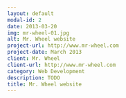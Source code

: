 ```yaml
---
layout: default
modal-id: 2
date: 2013-03-20
img: mr-wheel-01.jpg
alt: Mr. Wheel website
project-url: http://www.mr-wheel.com
project-date: March 2013
client: Mr. Wheel
client-url: http://www.mr-wheel.com
category: Web Development
description: TODO
title: Mr. Wheel website
---
```

